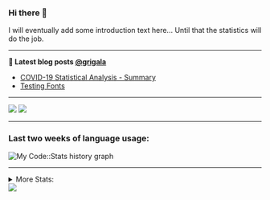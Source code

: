 ### Hi there 👋

I will eventually add some introduction text here... Until that the statistics will do the job. 

<!--
**grigala/grigala** is a ✨ _special_ ✨ repository because its `README.md` (this file) appears on your GitHub profile.

Here are some ideas to get you started:

- 🔭 I’m currently working on ...
- 🌱 I’m currently learning ...
- 👯 I’m looking to collaborate on ...
- 🤔 I’m looking for help with ...
- 💬 Ask me about ...
- 📫 How to reach me: ...
- 😄 Pronouns: ...
- ⚡ Fun fact: ...
-->

---

**📕 Latest blog posts [@grigala](https://grigala.github.io/blog/)**
<!-- BLOG-POST-LIST:START -->
- [COVID-19 Statistical Analysis - Summary](https://grigala.github.io/posts/2020/03/covid-19/)
- [Testing Fonts](https://grigala.github.io/posts/2019/12/testing-fonts/)
<!-- BLOG-POST-LIST:END -->

 ---
 
![](https://grigala-stats.vercel.app/api?username=grigala&count_private=true&show_icons=true&line_height=21&title_color=009930&icon_color=009930) ![](https://grigala-stats.vercel.app/api/top-langs/?username=grigala&layout=compact&title_color=009930)

<!-- images are not the same line
<p align = "center">
    <img src="https://github-readme-stats.vercel.app/api?username=grigala&count_private=true&show_icons=true&theme=dark&line_height=33" width="48%">
    <img src="https://github-readme-stats.vercel.app/api/top-langs/?username=grigala&layout=compact&theme=dark" width="48%">
</p> -->

---

### Last two weeks of language usage:

![My Code::Stats history graph](https://codestats-readme.wegfan.cn/history-graph/grigala?max_languages=15)  

---
<details>
<summary> More Stats: </summary>

<!--START_SECTION:waka-->
📊 **This Week I Spent My Time On** 

```text
⌚︎ Time Zone: Europe/Zurich

💬 Programming Languages: 
Java                     16 hrs 31 mins      ███████████████░░░░░░░░░░   62.73% 
Scala                    1 hr 38 mins        █░░░░░░░░░░░░░░░░░░░░░░░░   6.21% 
TypeScript               1 hr 32 mins        █░░░░░░░░░░░░░░░░░░░░░░░░   5.88% 
TeX                      1 hr 27 mins        █░░░░░░░░░░░░░░░░░░░░░░░░   5.56% 
XML                      1 hr 5 mins         █░░░░░░░░░░░░░░░░░░░░░░░░   4.12%

🔥 Editors: 
IntelliJ                 25 hrs 15 mins      ████████████████████████░   95.85% 
VS Code                  48 mins             ░░░░░░░░░░░░░░░░░░░░░░░░░   3.07% 
Vim                      17 mins             ░░░░░░░░░░░░░░░░░░░░░░░░░   1.08%

💻 Operating System: 
Mac                      24 hrs 41 mins      ███████████████████████░░   93.72% 
Windows                  1 hr 39 mins        █░░░░░░░░░░░░░░░░░░░░░░░░   6.28%

```

**I Mostly Code in Java** 

```text
Java                     7 repos             █████░░░░░░░░░░░░░░░░░░░░   20.59% 
C++                      3 repos             ██░░░░░░░░░░░░░░░░░░░░░░░   8.82% 
Scala                    3 repos             ██░░░░░░░░░░░░░░░░░░░░░░░   8.82% 
Dart                     3 repos             ██░░░░░░░░░░░░░░░░░░░░░░░   8.82% 
HTML                     2 repos             █░░░░░░░░░░░░░░░░░░░░░░░░   5.88%

```



<!--END_SECTION:waka-->
---
</details>

<img src="https://komarev.com/ghpvc/?username=grigala&color=009930"/>

<!-- an additional pinned repositiroes -->
<!-- ![ReadMe Card](https://grigala-stats.vercel.app/api/pin/?username=grigala&repo=3DMMDepthFitting&title_color=008800) -->
